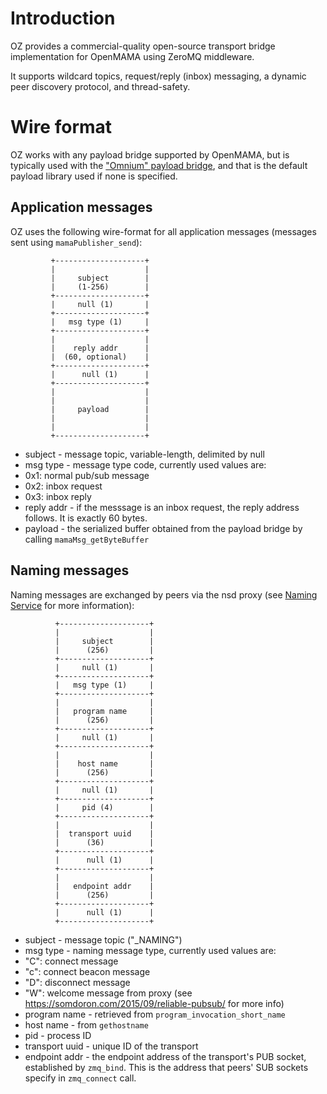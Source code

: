 # Introduction
OZ provides a commercial-quality open-source transport bridge implementation for OpenMAMA using ZeroMQ middleware.  

It supports wildcard topics, request/reply (inbox) messaging, a dynamic peer discovery protocol, and thread-safety.

# Wire format
OZ works with any payload bridge supported by OpenMAMA, but is typically used with the ["Omnium" payload bridge](https://github.com/cascadium/OpenMAMA-omnm), and that is the default payload library used if none is specified.

## Application messages
OZ uses the following wire-format for all application messages (messages sent using `mamaPublisher_send`):

```
         +--------------------+
         |                    |
         |     subject        |
         |     (1-256)        |
         +--------------------+
         |     null (1)       |
         +--------------------+
         |   msg type (1)     |
         +--------------------+
         |                    |
         |    reply addr      |
         |  (60, optional)    |
         +--------------------+
         |      null (1)      |
         +--------------------+
         |                    |
         |                    |
         |     payload        |
         |                    |
         |                    |
         +--------------------+
```

- subject - message topic, variable-length, delimited by null
- msg type - message type code, currently used values are:
 - 0x1: normal pub/sub message
 - 0x2: inbox request
 - 0x3: inbox reply
- reply addr - if the messsage is an inbox request, the reply address follows.  It is exactly 60 bytes.
- payload - the serialized buffer obtained from the payload bridge by calling `mamaMsg_getByteBuffer`   

## Naming messages
Naming messages are exchanged by peers via the nsd proxy (see [Naming Service](nsd.md) for more information):

```
          +--------------------+
          |                    |
          |     subject        |
          |      (256)         |
          +--------------------+
          |     null (1)       |
          +--------------------+
          |   msg type (1)     |
          +--------------------+
          |                    |
          |   program name     |
          |      (256)         |
          +--------------------+
          |     null (1)       |
          +--------------------+
          |                    |
          |    host name       |
          |      (256)         |
          +--------------------+
          |     null (1)       |
          +--------------------+
          |     pid (4)        |
          +--------------------+
          |                    |
          |  transport uuid    |
          |      (36)          |
          +--------------------+
          |      null (1)      |
          +--------------------+
          |                    |
          |   endpoint addr    |
          |      (256)         |
          +--------------------+
          |      null (1)      |
          +--------------------+
```

- subject - message topic ("_NAMING")
- msg type - naming message type, currently used values are:
 - "C": connect message
 - "c": connect beacon message
 - "D": disconnect message
 - "W": welcome message from proxy (see <https://somdoron.com/2015/09/reliable-pubsub/> for more info)
- program name - retrieved from `program_invocation_short_name`
- host name - from `gethostname`
- pid - process ID
- transport uuid - unique ID of the transport
- endpoint addr - the endpoint address of the transport's PUB socket, established by `zmq_bind`.  This is the address that peers' SUB sockets specify in `zmq_connect` call.
  